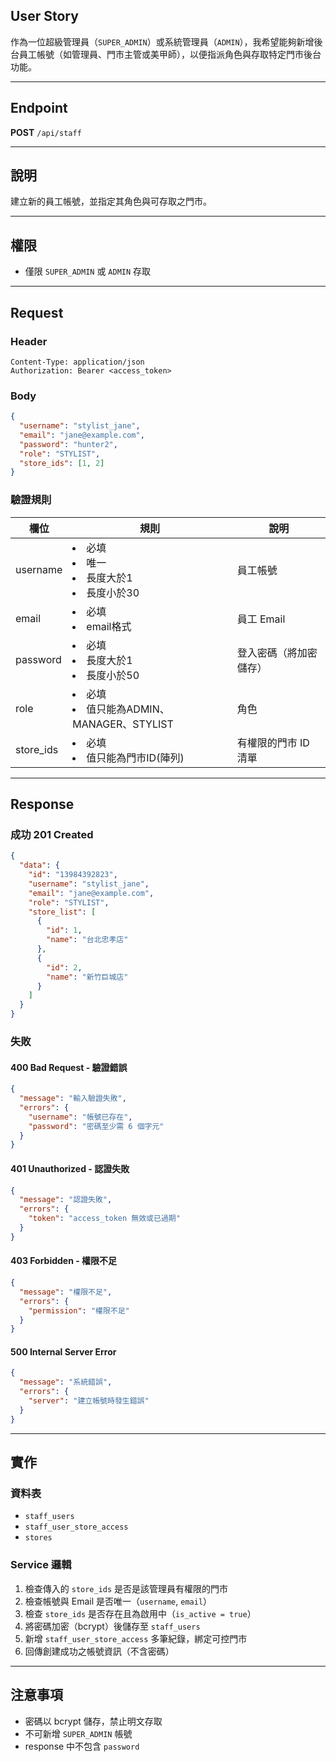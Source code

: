 ## User Story

作為一位超級管理員（`SUPER_ADMIN`）或系統管理員（`ADMIN`），我希望能夠新增後台員工帳號（如管理員、門市主管或美甲師），以便指派角色與存取特定門市後台功能。

---

## Endpoint

**POST** `/api/staff`

---

## 說明

建立新的員工帳號，並指定其角色與可存取之門市。

---

## 權限

- 僅限 `SUPER_ADMIN` 或 `ADMIN` 存取

---

## Request

### Header

```http
Content-Type: application/json
Authorization: Bearer <access_token>
```

### Body

```json
{
  "username": "stylist_jane",
  "email": "jane@example.com",
  "password": "hunter2",
  "role": "STYLIST",
  "store_ids": [1, 2]
}
```

### 驗證規則

| 欄位      | 規則                                        | 說明                   |
| --------- | ------------------------------------------- | ---------------------- |
| username  | <li>必填<li>唯一<li>長度大於1<li>長度小於30 | 員工帳號               |
| email     | <li>必填<li>email格式                       | 員工 Email             |
| password  | <li>必填<li>長度大於1<li>長度小於50         | 登入密碼（將加密儲存） |
| role      | <li>必填<li>值只能為ADMIN、MANAGER、STYLIST | 角色                   |
| store_ids | <li>必填<li>值只能為門市ID(陣列)            | 有權限的門市 ID 清單   |

---

## Response

### 成功 201 Created

```json
{
  "data": {
    "id": "13984392823",
    "username": "stylist_jane",
    "email": "jane@example.com",
    "role": "STYLIST",
    "store_list": [
      {
        "id": 1,
        "name": "台北忠孝店"
      },
      {
        "id": 2,
        "name": "新竹巨城店"
      }
    ]
  }
}
```

### 失敗

#### 400 Bad Request - 驗證錯誤

```json
{
  "message": "輸入驗證失敗",
  "errors": {
    "username": "帳號已存在",
    "password": "密碼至少需 6 個字元"
  }
}
```

#### 401 Unauthorized - 認證失敗

```json
{
  "message": "認證失敗",
  "errors": {
    "token": "access_token 無效或已過期"
  }
}
```

#### 403 Forbidden - 權限不足

```json
{
  "message": "權限不足",
  "errors": {
    "permission": "權限不足"
  }
}
```

#### 500 Internal Server Error

```json
{
  "message": "系統錯誤",
  "errors": {
    "server": "建立帳號時發生錯誤"
  }
}
```

---

## 實作

### 資料表

- `staff_users`
- `staff_user_store_access`
- `stores`

### Service 邏輯

1. 檢查傳入的 `store_ids` 是否是該管理員有權限的門市
2. 檢查帳號與 Email 是否唯一（`username`, `email`）
3. 檢查 `store_ids` 是否存在且為啟用中（`is_active = true`）
4. 將密碼加密（bcrypt）後儲存至 `staff_users`
5. 新增 `staff_user_store_access` 多筆紀錄，綁定可控門市
6. 回傳創建成功之帳號資訊（不含密碼）

---

## 注意事項

- 密碼以 bcrypt 儲存，禁止明文存取
- 不可新增 `SUPER_ADMIN` 帳號
- response 中不包含 `password`
